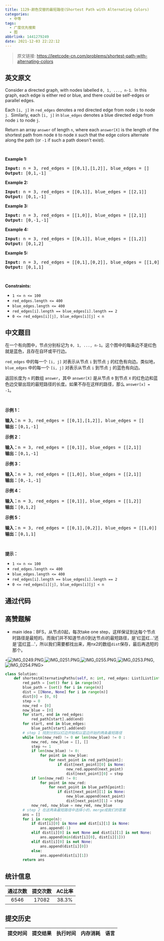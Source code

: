 ```yaml
---
title: 1129-颜色交替的最短路径(Shortest Path with Alternating Colors)
categories:
  - 中等
tags:
  - 广度优先搜索
  - 图
abbrlink: 1441279249
date: 2021-12-03 22:22:12
---
```


> 原文链接: https://leetcode-cn.com/problems/shortest-path-with-alternating-colors


## 英文原文
<div><p>Consider a directed graph, with nodes labelled <code>0, 1, ..., n-1</code>.&nbsp; In this graph, each edge is either red or blue, and there could&nbsp;be self-edges or parallel edges.</p>

<p>Each <code>[i, j]</code> in <code>red_edges</code> denotes a red directed edge from node <code>i</code> to node <code>j</code>.&nbsp; Similarly, each <code>[i, j]</code> in <code>blue_edges</code> denotes a blue directed edge from node <code>i</code> to node <code>j</code>.</p>

<p>Return an array <code>answer</code>&nbsp;of length <code>n</code>,&nbsp;where each&nbsp;<code>answer[X]</code>&nbsp;is&nbsp;the length of the shortest path from node <code>0</code>&nbsp;to node <code>X</code>&nbsp;such that the edge colors alternate along the path (or <code>-1</code> if such a path doesn&#39;t exist).</p>

<p>&nbsp;</p>
<p><strong>Example 1:</strong></p>
<pre><strong>Input:</strong> n = 3, red_edges = [[0,1],[1,2]], blue_edges = []
<strong>Output:</strong> [0,1,-1]
</pre><p><strong>Example 2:</strong></p>
<pre><strong>Input:</strong> n = 3, red_edges = [[0,1]], blue_edges = [[2,1]]
<strong>Output:</strong> [0,1,-1]
</pre><p><strong>Example 3:</strong></p>
<pre><strong>Input:</strong> n = 3, red_edges = [[1,0]], blue_edges = [[2,1]]
<strong>Output:</strong> [0,-1,-1]
</pre><p><strong>Example 4:</strong></p>
<pre><strong>Input:</strong> n = 3, red_edges = [[0,1]], blue_edges = [[1,2]]
<strong>Output:</strong> [0,1,2]
</pre><p><strong>Example 5:</strong></p>
<pre><strong>Input:</strong> n = 3, red_edges = [[0,1],[0,2]], blue_edges = [[1,0]]
<strong>Output:</strong> [0,1,1]
</pre>
<p>&nbsp;</p>
<p><strong>Constraints:</strong></p>

<ul>
	<li><code>1 &lt;= n &lt;= 100</code></li>
	<li><code>red_edges.length &lt;= 400</code></li>
	<li><code>blue_edges.length &lt;= 400</code></li>
	<li><code>red_edges[i].length == blue_edges[i].length == 2</code></li>
	<li><code>0 &lt;= red_edges[i][j], blue_edges[i][j] &lt; n</code></li>
</ul></div>

## 中文题目
<div><p>在一个有向图中，节点分别标记为&nbsp;<code>0, 1, ..., n-1</code>。这个图中的每条边不是红色就是蓝色，且存在自环或平行边。</p>

<p><code>red_edges</code>&nbsp;中的每一个&nbsp;<code>[i, j]</code>&nbsp;对表示从节点 <code>i</code> 到节点 <code>j</code> 的红色有向边。类似地，<code>blue_edges</code>&nbsp;中的每一个&nbsp;<code>[i, j]</code>&nbsp;对表示从节点 <code>i</code> 到节点 <code>j</code> 的蓝色有向边。</p>

<p>返回长度为 <code>n</code> 的数组&nbsp;<code>answer</code>，其中&nbsp;<code>answer[X]</code>&nbsp;是从节点&nbsp;<code>0</code>&nbsp;到节点&nbsp;<code>X</code>&nbsp;的红色边和蓝色边交替出现的最短路径的长度。如果不存在这样的路径，那么 <code>answer[x] = -1</code>。</p>

<p>&nbsp;</p>

<p><strong>示例 1：</strong></p>

<pre><strong>输入：</strong>n = 3, red_edges = [[0,1],[1,2]], blue_edges = []
<strong>输出：</strong>[0,1,-1]
</pre>

<p><strong>示例 2：</strong></p>

<pre><strong>输入：</strong>n = 3, red_edges = [[0,1]], blue_edges = [[2,1]]
<strong>输出：</strong>[0,1,-1]
</pre>

<p><strong>示例 3：</strong></p>

<pre><strong>输入：</strong>n = 3, red_edges = [[1,0]], blue_edges = [[2,1]]
<strong>输出：</strong>[0,-1,-1]
</pre>

<p><strong>示例 4：</strong></p>

<pre><strong>输入：</strong>n = 3, red_edges = [[0,1]], blue_edges = [[1,2]]
<strong>输出：</strong>[0,1,2]
</pre>

<p><strong>示例 5：</strong></p>

<pre><strong>输入：</strong>n = 3, red_edges = [[0,1],[0,2]], blue_edges = [[1,0]]
<strong>输出：</strong>[0,1,1]
</pre>

<p>&nbsp;</p>

<p><strong>提示：</strong></p>

<ul>
	<li><code>1 &lt;= n &lt;= 100</code></li>
	<li><code>red_edges.length &lt;= 400</code></li>
	<li><code>blue_edges.length &lt;= 400</code></li>
	<li><code>red_edges[i].length == blue_edges[i].length == 2</code></li>
	<li><code>0 &lt;= red_edges[i][j], blue_edges[i][j] &lt; n</code></li>
</ul>
</div>

## 通过代码
<RecoDemo>
</RecoDemo>


## 高赞题解
- main idea：BFS，从节点0起，每次take one step，这样保证到达每个节点时路径是最短的。而我们并不知道节点0到达节点i的最短路径，是'红蓝红...'还是'蓝红蓝...'，所以我们需要都找出来，用nx2的数组`dist`保存，最后再选短的那个。

<![IMG_0249.PNG](../images/shortest-path-with-alternating-colors-0.png),![IMG_0251.PNG](../images/shortest-path-with-alternating-colors-1.png),![IMG_0255.PNG](../images/shortest-path-with-alternating-colors-2.png),![IMG_0253.PNG](../images/shortest-path-with-alternating-colors-3.png),![IMG_0254.PNG](../images/shortest-path-with-alternating-colors-4.png)>


```python []
class Solution:
    def shortestAlternatingPaths(self, n: int, red_edges: List[List[int]], blue_edges: List[List[int]]) -> List[int]:
        red_path = [set() for i in range(n)]
        blue_path = [set() for i in range(n)]
        dist = [[None, None] for i in range(n)]
        dist[0] = [0, 0]
        step = 0
        now_red = [0]
        now_blue = [0]
        for start, end in red_edges:
            red_path[start].add(end)
        for start, end in blue_edges:
            blue_path[start].add(end)
        # step 1 找到分别以红边开始和以蓝边开始的两条最短路径
        while len(now_red) != 0 or len(now_blue) != 0 :
            new_red, new_blue = [], []
            step += 1
            if len(now_blue) != 0:
                for point in now_blue:
                    for next_point in red_path[point]:
                        if dist[next_point][0] is None:
                            new_red.append(next_point)
                            dist[next_point][0] = step
            if len(now_red) != 0:
                for point in now_red:
                    for next_point in blue_path[point]:
                        if dist[next_point][1] is None:
                            new_blue.append(next_point)
                            dist[next_point][1] = step
            now_red, now_blue = new_red, new_blue
        # step 2 在这两条最短路径中选择小的，merge成我们的答案
        ans = []
        for i in range(n):
            if dist[i][0] is None and dist[i][1] is None:
                ans.append(-1)
            elif dist[i][0] is not None and dist[i][1] is not None:
                ans.append(min(dist[i][0], dist[i][1]))
            elif dist[i][0] is not None:
                ans.append(dist[i][0])
            else:
                ans.append(dist[i][1])
        return ans
```

## 统计信息
| 通过次数 | 提交次数 | AC比率 |
| :------: | :------: | :------: |
|    6546    |    17082    |   38.3%   |

## 提交历史
| 提交时间 | 提交结果 | 执行时间 |  内存消耗  | 语言 |
| :------: | :------: | :------: | :--------: | :--------: |
